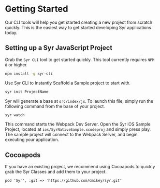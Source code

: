 # Getting Started

Our CLI tools will help you get started creating a new project from scratch quickly. This is the easiest way to get started developing Syr applications today.

## Setting up a Syr JavaScript Project

Grab the `Syr CLI` tool to get started quickly. This tool currently requires `NPM 8` or higher.

```bash
npm install -g syr-cli
```

Use Syr CLI to Instantly Scaffold a Sample project to start with.

```bash
syr init ProjectName
```

Syr will generate a base at `src/index/js`. To launch this file, simply run the following command from the base of your project.

```bash
syr watch
```

This command starts the Webpack Dev Server. Open the Syr iOS Sample Project, located at `ios/SyrNativeSample.xcodeproj` and simply press play. The sample project will connect to the Webpack Server, and begin executing your application.


## Cocoapods

If you have an existing project, we recommend using Cocoapods to quickly grab the Syr Classes and add them to your project.

```
pod 'Syr', :git => 'https://github.com/dmikey/syr.git'
```